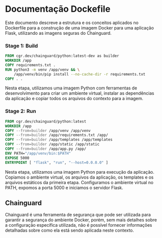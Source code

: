 # Documentação Dockefile

Este documento descreve a estrutura e os conceitos aplicados no Dockerfile para a construção de uma imagem Docker para uma aplicação Flask, utilizando as imagens seguras do Chainguard.
### Stage 1: Build
```Dockerfile
FROM cgr.dev/chainguard/python:latest-dev as builder
WORKDIR /app
COPY requirements.txt .
RUN python3 -m venv /app/venv && \
    /app/venv/bin/pip install --no-cache-dir -r requirements.txt
COPY . .
```

Nesta etapa, utilizamos uma imagem Python com ferramentas de desenvolvimento para criar um ambiente virtual, instalar as dependências da aplicação e copiar todos os arquivos do contexto para a imagem.

### Stage 2: Run
```Dockerfile
FROM cgr.dev/chainguard/python:latest
WORKDIR /app
COPY --from=builder /app/venv /app/venv
COPY --from=builder /app/requirements.txt /app/
COPY --from=builder /app/templates /app/templates
COPY --from=builder /app/static /app/static
COPY --from=builder /app/app.py /app/
ENV PATH="/app/venv/bin:$PATH"
EXPOSE 5000
ENTRYPOINT [ "flask", "run", "--host=0.0.0.0" ]
```

Nesta etapa, utilizamos uma imagem Python para execução da aplicação. Copiamos o ambiente virtual, os arquivos da aplicação, os templates e os arquivos estáticos da primeira etapa. Configuramos o ambiente virtual no PATH, expomos a porta 5000 e iniciamos o servidor Flask.

## Chainguard

Chainguard é uma ferramenta de segurança que pode ser utilizada para garantir a segurança do ambiente Docker, porém, sem mais detalhes sobre a configuração específica utilizada, não é possível fornecer informações detalhadas sobre como ela está sendo aplicada neste contexto.
